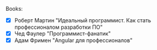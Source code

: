 Books:
- [x] Роберт Мартин "Идеальный программист. Как стать профессионалом разработки ПО"
- [x] Чед Фаулер "Программист-фанатик"
- [x] Адам Фримен "Angular для профессионалов"
